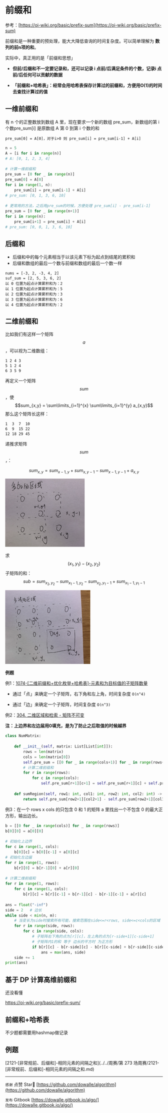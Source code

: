 # 前缀和

参考：[https://oi-wiki.org/basic/prefix-sum](https://oi-wiki.org/basic/prefix-sum)

前缀和是一种重要的预处理，能大大降低查询的时间复杂度。可以简单理解为 **数列的前n项的和**。

实际中，真正用的是「前缀和思想」

- **但前/后缀和不一定要记录和，还可以记录 i 点前/后满足条件的个数，记录i 点前/后任何可以贡献的数据**

- **「前缀和+哈希表」：经常会用哈希表保存计算过的前缀和，方便用O(1)的时间去查找计算过的值**

## 一维前缀和

有 n 个的正整数放到数组 A 里，现在要求一个新的数组 pre_sum，新数组的第 i 个数pre_sum[i] 是原数组 A 第 0 到第 i 个数的和

```
pre_sum[0] = A[0]，对于i>0 则 pre_sum[i] = pre_sum[i-1] + A[i]
```

```python
n = 5
A = [i for i in range(n)]
# A: [0, 1, 2, 3, 4]

# 计算一维前缀和
pre_sum = [0 for _ in range(n)]
pre_sum[0] = A[0]
for i in range(1, n):
    pre_sum[i] = pre_sum[i-1] + A[i]
# pre_sum: [0, 1, 3, 6, 10]

# 更常用的方法，之后用pre_sum的时候，方便处理 pre_sum[i] - pre_sum[i-1]
pre_sum = [0 for _ in range(n+1)]
for i in range(n):
    pre_sum[i+1] = pre_sum[i] + A[i]
# pre_sum: [0, 0, 1, 3, 6, 10]
```

## 后缀和

- 后缀和中的每个元素相当于以该元素下标为起点到结尾的累积和
- 后缀和数组的最后一个数与前缀和数组的最后一个数一样

```
nums = [-3, 2, -3, 4, 2]
suf_sum = [2, 5, 3, 6, 2]
以 0 位置为起点计算累积和为：2
以 1 位置为起点计算累积和为：5
以 2 位置为起点计算累积和为：3
以 3 位置为起点计算累积和为：6
以 4 位置为起点计算累积和为：2
```

## 二维前缀和

比如我们有这样一个矩阵 $$a$$，可以视为二维数组：

```
1 2 4 3
5 1 2 4
6 3 5 9
```

再定义一个矩阵$$sum$$，使$$sum_{x,y} = \sum\limits_{i=1}^{x} \sum\limits_{i=1}^{y} a_{x,y}$$ 那么这个矩阵长这样：

```
1  3  7  10
6  9  15 22
12 18 29 45
```

递推求矩阵$$sum$$，：

$$
sum_{x,y} = sum_{x-1,y} + sum_{x,y-1} - sum_{x-1,y-1} + a_{x,y}
$$

<img src="./doc/前缀和矩阵.png" alt="前缀和矩阵" style="zoom:30%;" />

求$$(x_1,y_1)-(x_2,y_2)$$子矩阵的和：
$$
sub = sum_{x_2,y_2} - sum_{x_1-1,y_2} - sum_{x_2,y_1-1} + sum_{x_1-1,y_1-1}
$$

<img src="./doc/子矩阵.png" alt="子矩阵" style="zoom:30%;" />

**例题**

例1：[1074-[二维前缀和+优化枚举+哈希表]-元素和为目标值的子矩阵数量](./例题/1074-[二维前缀和+优化枚举+哈希表]-元素和为目标值的子矩阵数量.md)

- 通过「点」来确定一个子矩阵，右下角和左上角，时间复杂度 `O(n^4)`

- 通过「边」来确定一个子矩阵，时间复杂度 `O(n^3)`



例2：[304. 二维区域和检索 - 矩阵不可变](https://leetcode-cn.com/problems/range-sum-query-2d-immutable/)

**注：上边界和左边届用0填充，是为了防止之后取值的时候越界**

```python
class NumMatrix:

    def __init__(self, matrix: List[List[int]]):
        rows = len(matrix)
        cols = len(matrix[0])
        self.pre_sum = [[0 for _ in range(cols+1)] for _ in range(rows+1)]
        # 计算二维前缀和
        for r in range(rows):
            for c in range(cols):
                self.pre_sum[r+1][c+1] = self.pre_sum[r+1][c] + self.pre_sum[r][c+1] - self.pre_sum[r][c] + matrix[r][c]

    def sumRegion(self, row1: int, col1: int, row2: int, col2: int) -> int:
        return self.pre_sum[row2+1][col2+1] - self.pre_sum[row2+1][col1] - self.pre_sum[row1][col2+1] + self.pre_sum[row1][col1]
```



例3：在一个 rows x cols 的只包含 0 和 1 的矩阵 a 里找出一个不包含 0 的最大正方形，输出边长。

```python
b = [[0 for _ in range(cols)] for _ in range(rows)]
b[0][0] = a[0][0]

# 初始化上边界
for c in range(1, cols):
    b[0][c] = b[0][c-1] + a[0][c]
# 初始化左边届
for r in range(1, rows):
    b[r][0] = b[r-1][0] + a[r][0]

# 计算二维前缀和
for r in range(1, rows):
    for c in range(1, cols):
        b[r][c] = b[r][c-1] + b[r-1][c] - b[r-1][c-1] + a[r][c]

ans = float("-inf")
side = 2   # 边长
while side < min(n, m):
    # 当变长为side时搜索所有可能，搜索范围在side<=r<rows, side<=c<cols的区域
    for r in range(side, rows):
        for c in range(side, cols):
            # 子矩阵右下角的点为[r][c]，左上角的点为[r-side+1][c-side+1]
            # 子矩阵内1的和 等于 边长的平方时 为正方形
            if b[r][c] - b[r-side][c] - b[r][c-side] + b[r-side][c-side] == side*side:
                ans = max(ans, side)
    side += 1
print(ans)
```

## 基于 DP 计算高维前缀和

还没看懂

https://oi-wiki.org/basic/prefix-sum/

## 前缀和+哈希表

不少题都需要用hashmap做记录

## 例题

[2121-[非常规前、后缀和]-相同元素的间隔之和](../../周赛/第 273 场周赛/2121-[非常规前、后缀和]-相同元素的间隔之和.md)



---

`感谢`  点赞 Star🌟 [https://github.com/dowalle/algorithm](https://github.com/dowalle/algorithm)

`发布`  Gitbook [https://dowalle.gitbook.io/algo/](https://dowalle.gitbook.io/algo/)
